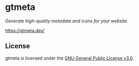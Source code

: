# gtmeta

_Generate high-quality metadata and icons for your website._

<https://gtmeta.dev/>

## License

gtmeta is licensed under the [GNU General Public License v3.0](LICENSE).
